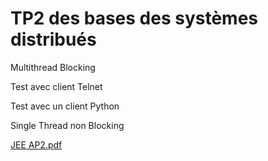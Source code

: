 # TP2 des bases des systèmes distribués 
Multithread Blocking

Test avec client Telnet

Test avec un client Python

Single Thread non Blocking

[JEE AP2.pdf](https://github.com/et-taoudi/TP2-IO-NIO/files/10897109/JEE.AP2.pdf)
